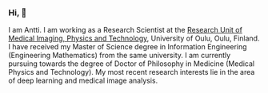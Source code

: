 ### Hi, 👋

I am Antti. I am working as a Research Scientist at the [Research Unit of Medical Imaging, Physics and Technology](https://github.com/MIPT-Oulu), University of Oulu, Oulu, Finland. I have received my Master of Science degree in Information Engineering (Engineering Mathematics) from the same university. I am currently pursuing towards the degree of Doctor of Philosophy in Medicine (Medical Physics and Technology). My most recent research interests lie in the area of deep learning and medical image analysis.
